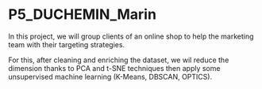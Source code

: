# P5_DUCHEMIN_Marin

In this project, we will group clients of an online shop to help the marketing team with their targeting strategies. 

For this, after cleaning and enriching the dataset, we wil reduce the dimension thanks to PCA and t-SNE techniques then apply some unsupervised machine learning (K-Means, DBSCAN, OPTICS).
